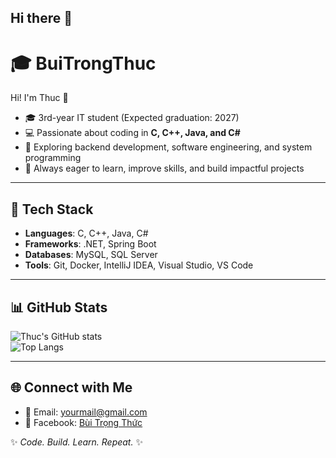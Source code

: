 ## Hi there 👋

# 🎓 BuiTrongThuc

Hi! I'm Thuc 👋  
- 🎓 3rd-year IT student (Expected graduation: 2027)  
- 💻 Passionate about coding in **C, C++, Java, and C#**  
- 🌱 Exploring backend development, software engineering, and system programming  
- 🚀 Always eager to learn, improve skills, and build impactful projects  

---

## 🔧 Tech Stack
- **Languages**: C, C++, Java, C#  
- **Frameworks**: .NET, Spring Boot  
- **Databases**: MySQL, SQL Server  
- **Tools**: Git, Docker, IntelliJ IDEA, Visual Studio, VS Code  

---

## 📊 GitHub Stats
![Thuc's GitHub stats](https://github-readme-stats.vercel.app/api?username=BuiTrongThuc&show_icons=true&theme=radical)  
![Top Langs](https://github-readme-stats.vercel.app/api/top-langs/?username=BuiTrongThuc&layout=compact&theme=radical)  

---

## 🌐 Connect with Me
- 📧 Email: yourmail@gmail.com  
- 💼 Facebook: [Bùi Trọng Thức]((https://www.facebook.com/bui.trong.thuc.732856))  

✨ *Code. Build. Learn. Repeat.* ✨
